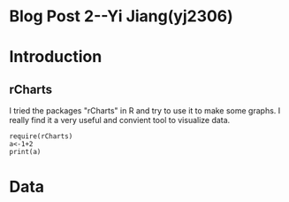 Blog Post 2--Yi Jiang(yj2306)
======================
# Introduction

## rCharts 
I tried the packages "rCharts" in R and try to use it to make some graphs. I really find it a very useful and convient tool to visualize data.
```{r}
require(rCharts)
a<-1+2
print(a)
```
# Data

